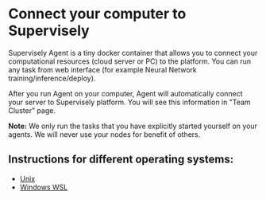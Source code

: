 # Connect your computer to Supervisely

Supervisely Agent is a tiny docker container that allows you to connect your computational resources (cloud server or PC) to the platform. You can run any task from web interface (for example Neural Network training/inference/deploy).

After you run Agent on your computer, Agent will automatically connect your server to Supervisely platform. You will see this information in "Team Cluster" page.


**Note:** We only run the tasks that you have explicitly started yourself on your agents. We will never use your nodes for benefit of others.

## Instructions for different operating systems:

* [Unix](gpu-agent-unix-installation.md)
* [Windows WSL](gpu-agent-wsl-installation.md)